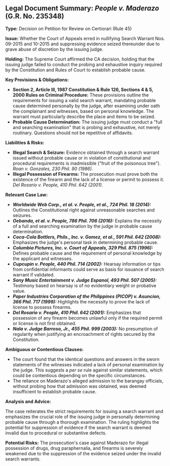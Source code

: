 ## Legal Document Summary: *People v. Maderazo* (G.R. No. 235348)

**Type:** Decision on Petition for Review on Certiorari (Rule 45)

**Issue:** Whether the Court of Appeals erred in nullifying Search Warrant Nos. 09-2015 and 10-2015 and suppressing evidence seized thereunder due to grave abuse of discretion by the issuing judge.

**Holding:** The Supreme Court affirmed the CA decision, holding that the issuing judge failed to conduct the probing and exhaustive inquiry required by the Constitution and Rules of Court to establish probable cause.

**Key Provisions & Obligations:**

*   **Section 2, Article III, 1987 Constitution & Rule 126, Sections 4 & 5, 2000 Rules on Criminal Procedure:** These provisions outline the requirements for issuing a valid search warrant, mandating probable cause determined personally by the judge, after examining under oath the complainant and witnesses, based on personal knowledge. The warrant must particularly describe the place and items to be seized.
*   **Probable Cause Determination:** The issuing judge must conduct a "full and searching examination" that is probing and exhaustive, not merely routinary. Questions should not be repetitive of affidavits.

**Liabilities & Risks:**

*   **Illegal Search & Seizure:** Evidence obtained through a search warrant issued without probable cause or in violation of constitutional and procedural requirements is inadmissible ("fruit of the poisonous tree"). *Roan v. Gonzales, 230 Phil. 90 (1986).*
*   **Illegal Possession of Firearms:** The prosecution must prove both the existence of the firearm and the lack of a license or permit to possess it. *Del Rosario v. People, 410 Phil. 642 (2001).*

**Relevant Case Law:**

*   ***Worldwide Web Corp., et al. v. People, et al., 724 Phil. 18 (2014):*** Outlines the Constitutional right against unreasonable searches and seizures.
*   ***Oebanda, et al. v. People, 786 Phil. 706 (2016):*** Explains the necessity of a full and searching examination by the judge in probable cause determination.
*   ***Coca-Cola Bottlers, Phils., Inc. v. Gomez, et al., 591 Phil. 642 (2008):*** Emphasizes the judge's personal task in determining probable cause.
*   ***Columbia Pictures, Inc. v. Court of Appeals, 329 Phil. 875 (1996):*** Defines probable cause and the requirement of personal knowledge by the applicant and witnesses.
*   ***Cupcupin v. People, 440 Phil. 714 (2002):*** Hearsay information or tips from confidential informants could serve as basis for issuance of search warrant if validated.
*   ***Sony Music Entertainment v. Judge Espanol, 493 Phil. 507 (2005):*** Testimony based on hearsay is of no evidentiary weight or probative value.
*   ***Paper Industries Corporation of the Philippines (PICOP) v. Asuncion, 366 Phil. 717 (1999):*** Highlights the necessity to prove the lack of license to possess firearms.
*   ***Del Rosario v. People, 410 Phil. 642 (2001):*** Emphasizes that possession of any firearm becomes unlawful only if the required permit or license is not first obtained.
*   ***Nala v. Judge Barroso, Jr., 455 Phil. 999 (2003):*** No presumption of regularity when justifying an encroachment of rights secured by the Constitution.

**Ambiguous or Contentious Clauses:**

*   The court found that the identical questions and answers in the sworn statements of the witnesses indicated a lack of personal examination by the judge. This suggests a *per se* rule against similar statements, which could be contentious depending on the specific circumstances.
*   The reliance on Maderazo's alleged admission to the barangay officials, without probing how that admission was obtained, was deemed insufficient to establish probable cause.

**Analysis and Advice:**

The case reiterates the strict requirements for issuing a search warrant and emphasizes the crucial role of the issuing judge in personally determining probable cause through a thorough examination. The ruling highlights the potential for suppression of evidence if the search warrant is deemed invalid due to procedural or substantive defects.

**Potential Risks:** The prosecution's case against Maderazo for illegal possession of drugs, drug paraphernalia, and firearms is severely weakened due to the suppression of the evidence seized under the invalid search warrants.
